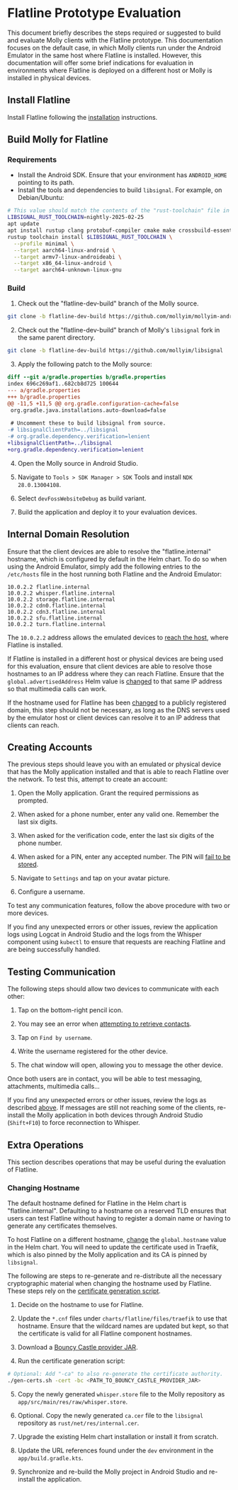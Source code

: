 # Flatline Prototype Evaluation

This document briefly describes the steps required or suggested to build and evaluate Molly clients with the Flatline prototype. This documentation focuses on the default case, in which Molly clients run under the Android Emulator in the same host where Flatline is installed. However, this documentation will offer some brief indications for evaluation in environments where Flatline is deployed on a different host or Molly is installed in physical devices.

## Install Flatline

Install Flatline following the [installation](installation.md) instructions.

## Build Molly for Flatline

### Requirements

- Install the Android SDK. Ensure that your environment has `ANDROID_HOME` pointing to its path.
- Install the tools and dependencies to build `libsignal`. For example, on Debian/Ubuntu:

```bash
# This value should match the contents of the "rust-toolchain" file in the repository.
LIBSIGNAL_RUST_TOOLCHAIN=nightly-2025-02-25
apt update
apt install rustup clang protobuf-compiler cmake make crossbuild-essential-arm64
rustup toolchain install $LIBSIGNAL_RUST_TOOLCHAIN \
  --profile minimal \
  --target aarch64-linux-android \
  --target armv7-linux-androideabi \
  --target x86_64-linux-android \
  --target aarch64-unknown-linux-gnu
```

### Build

1. Check out the "flatline-dev-build" branch of the Molly source.

```bash
git clone -b flatline-dev-build https://github.com/mollyim/mollyim-android
```

2. Check out the "flatline-dev-build" branch of Molly's `libsignal` fork in the same parent directory.

```bash
git clone -b flatline-dev-build https://github.com/mollyim/libsignal
```

3. Apply the following patch to the Molly source:

```diff
diff --git a/gradle.properties b/gradle.properties
index 696c269af1..682cb8d725 100644
--- a/gradle.properties
+++ b/gradle.properties
@@ -11,5 +11,5 @@ org.gradle.configuration-cache=false
 org.gradle.java.installations.auto-download=false
 
 # Uncomment these to build libsignal from source.
-# libsignalClientPath=../libsignal
-# org.gradle.dependency.verification=lenient
+libsignalClientPath=../libsignal
+org.gradle.dependency.verification=lenient
```

4. Open the Molly source in Android Studio.

5. Navigate to `Tools > SDK Manager > SDK` Tools and install `NDK 28.0.13004108`.

6. Select `devFossWebsiteDebug` as build variant.

7. Build the application and deploy it to your evaluation devices.

## Internal Domain Resolution

Ensure that the client devices are able to resolve the "flatline.internal" hostname, which is configured by default in the Helm chart. To do so when using the Android Emulator, simply add the following entries to the `/etc/hosts` file in the host running both Flatline and the Android Emulator:

```
10.0.2.2 flatline.internal
10.0.2.2 whisper.flatline.internal
10.0.2.2 storage.flatline.internal
10.0.2.2 cdn0.flatline.internal
10.0.2.2 cdn3.flatline.internal
10.0.2.2 sfu.flatline.internal
10.0.2.2 turn.flatline.internal
```

The `10.0.2.2` address allows the emulated devices to [reach the host](https://developer.android.com/studio/run/emulator-networking), where Flatline is installed.

If Flatline is installed in a different host or physical devices are being used for this evaluation, ensure that client devices are able to resolve those hostnames to an IP address where they can reach Flatline. Ensure that the `global.advertisedAddress` Helm value is [changed](installation.md#customizing-the-installation) to that same IP address so that multimedia calls can work.

If the hostname used for Flatline has been [changed](#changing-hostname) to a publicly registered domain, this step should not be necessary, as long as the DNS servers used by the emulator host or client devices can resolve it to an IP address that clients can reach.

## Creating Accounts

The previous steps should leave you with an emulated or physical device that has the Molly application installed and that is able to reach Flatline over the network. To test this, attempt to create an account:

1. Open the Molly application. Grant the required permissions as prompted.

2. When asked for a phone number, enter any valid one. Remember the last six digits.

3. When asked for the verification code, enter the last six digits of the phone number.

4. When asked for a PIN, enter any accepted number. The PIN will [fail to be stored](architecture.md#secure-value-recovery).

5. Navigate to `Settings` and tap on your avatar picture.

6. Configure a username.

To test any communication features, follow the above procedure with two or more devices.

If you find any unexpected errors or other issues, review the application logs using Logcat in Android Studio and the logs from the Whisper component using `kubectl` to ensure that requests are reaching Flatline and are being successfully handled.

## Testing Communication

The following steps should allow two devices to communicate with each other:

1. Tap on the bottom-right pencil icon.

2. You may see an error when [attempting to retrieve contacts](architecture.md#contact-discovery-service).

3. Tap on `Find by username`.

4. Write the username registered for the other device.

5. The chat window will open, allowing you to message the other device.

Once both users are in contact, you will be able to test messaging, attachments, multimedia calls...

If you find any unexpected errors or other issues, review the logs as described [above](#creating-accounts). If messages are still not reaching some of the clients, re-install the Molly application in both devices through Android Studio (`Shift+F10`) to force reconnection to Whisper.

## Extra Operations

This section describes operations that may be useful during the evaluation of Flatline.

### Changing Hostname

The default hostname defined for Flatline in the Helm chart is "flatline.internal". Defaulting to a hostname on a reserved TLD ensures that users can test Flatline without having to register a domain name or having to generate any certificates themselves.

To host Flatline on a different hostname, [change](installation.md#customizing-the-installation) the `global.hostname` value in the Helm chart. You will need to update the certificate used in Traefik, which is also pinned by the Molly application and its CA is pinned by `libsignal`.

The following are steps to re-generate and re-distribute all the necessary cryptographic material when changing the hostname used by Flatline. These steps rely on the [certificate generation script](../charts/flatline/files/traefik/gen-certs.sh).

1. Decide on the hostname to use for Flatline.

2. Update the `*.cnf` files under `charts/flatline/files/traefik` to use that hostname. Ensure that the wildcard names are updated but kept, so that the certificate is valid for all Flatline component hostnames.

3. Download a [Bouncy Castle provider JAR](https://www.bouncycastle.org/download/bouncy-castle-java/).

4. Run the certificate generation script:

```bash
# Optional: Add "-ca" to also re-generate the certificate authority.
./gen-certs.sh -cert -bc <PATH_TO_BOUNCY_CASTLE_PROVIDER_JAR>
```

5. Copy the newly generated `whisper.store` file to the Molly repository as `app/src/main/res/raw/whisper.store`.

6. Optional. Copy the newly generated `ca.cer` file to the `libsignal` repository as `rust/net/res/internal.cer`.

7. Upgrade the existing Helm chart installation or install it from scratch.

8. Update the URL references found under the `dev` environment in the `app/build.gradle.kts`.

9. Synchronize and re-build the Molly project in Android Studio and re-install the application.